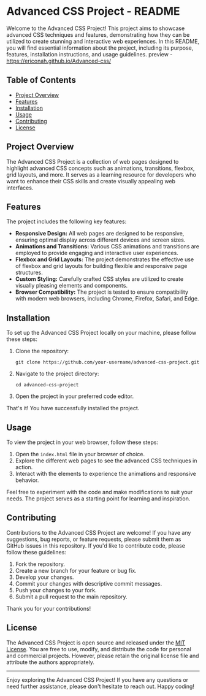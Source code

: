 # Advanced CSS Project - README

Welcome to the Advanced CSS Project! This project aims to showcase advanced CSS techniques and features, demonstrating how they can be utilized to create stunning and interactive web experiences. In this README, you will find essential information about the project, including its purpose, features, installation instructions, and usage guidelines.
preview - https://ericonah.github.io/Advanced-css/

## Table of Contents
- [Project Overview](#project-overview)
- [Features](#features)
- [Installation](#installation)
- [Usage](#usage)
- [Contributing](#contributing)
- [License](#license)

## Project Overview
The Advanced CSS Project is a collection of web pages designed to highlight advanced CSS concepts such as animations, transitions, flexbox, grid layouts, and more. It serves as a learning resource for developers who want to enhance their CSS skills and create visually appealing web interfaces.

## Features
The project includes the following key features:
- **Responsive Design:** All web pages are designed to be responsive, ensuring optimal display across different devices and screen sizes.
- **Animations and Transitions:** Various CSS animations and transitions are employed to provide engaging and interactive user experiences.
- **Flexbox and Grid Layouts:** The project demonstrates the effective use of flexbox and grid layouts for building flexible and responsive page structures.
- **Custom Styling:** Carefully crafted CSS styles are utilized to create visually pleasing elements and components.
- **Browser Compatibility:** The project is tested to ensure compatibility with modern web browsers, including Chrome, Firefox, Safari, and Edge.

## Installation
To set up the Advanced CSS Project locally on your machine, please follow these steps:

1. Clone the repository:
   ```
   git clone https://github.com/your-username/advanced-css-project.git
   ```

2. Navigate to the project directory:
   ```
   cd advanced-css-project
   ```

3. Open the project in your preferred code editor.

That's it! You have successfully installed the project.

## Usage
To view the project in your web browser, follow these steps:

1. Open the `index.html` file in your browser of choice.
2. Explore the different web pages to see the advanced CSS techniques in action.
3. Interact with the elements to experience the animations and responsive behavior.

Feel free to experiment with the code and make modifications to suit your needs. The project serves as a starting point for learning and inspiration.

## Contributing
Contributions to the Advanced CSS Project are welcome! If you have any suggestions, bug reports, or feature requests, please submit them as GitHub issues in this repository. If you'd like to contribute code, please follow these guidelines:

1. Fork the repository.
2. Create a new branch for your feature or bug fix.
3. Develop your changes.
4. Commit your changes with descriptive commit messages.
5. Push your changes to your fork.
6. Submit a pull request to the main repository.

Thank you for your contributions!

## License
The Advanced CSS Project is open source and released under the [MIT License](LICENSE). You are free to use, modify, and distribute the code for personal and commercial projects. However, please retain the original license file and attribute the authors appropriately.

---

Enjoy exploring the Advanced CSS Project! If you have any questions or need further assistance, please don't hesitate to reach out. Happy coding!
